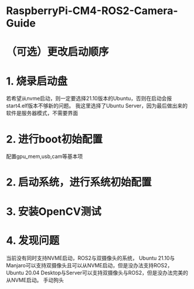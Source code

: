 # RaspberryPi-CM4-ROS2-Camera-Guide

# （可选）更改启动顺序
# 1. 烧录启动盘
若希望从nvme启动，则一定要选择21.10版本的Ubuntu，否则在启动会报start4.elf版本不够新的问题。
我这里选择了Ubuntu Server，因为最后做出来的软件是服务器模式，不需要界面
# 2. 进行boot初始配置
配置gpu_mem,usb,cam等基本项
# 2. 启动系统，进行系统初始配置
# 3. 安装OpenCV测试
# 4. 发现问题
当前没有同时支持NVME启动，ROS2与双摄像头的系统，
Ubuntu 21.10与Manjaro可以支持双摄像头且可以从NVME启动，但是没办法支持ROS2，
Ubuntu 20.04 Desktop与Server可以支持双摄像头与ROS2，但是没办法完美的从NVME启动。
手动狗头
